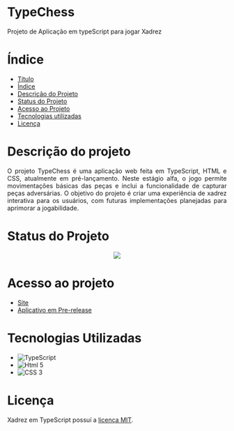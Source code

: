 # TypeChess

Projeto de Aplicação em typeScript para jogar Xadrez

# Índice

- [Título](#Xadrez-em-TypeScript)
- [Índice](#índice)
- [Descrição do Projeto](#Descrição-do-projeto)
- [Status do Projeto](#Status-do-Projeto)
- [Acesso ao Projeto](#acesso-ao-projeto)
- [Tecnologias utilizadas](#Tecnologias-Utilizadas)
- [Licença](#Licença)

# Descrição do projeto

<p align="justify">O projeto TypeChess é uma aplicação web feita em TypeScript, HTML e CSS, atualmente em pré-lançamento. Neste estágio alfa, o jogo permite movimentações básicas das peças e inclui a funcionalidade de capturar peças adversárias. O objetivo do projeto é criar uma experiência de xadrez interativa para os usuários, com futuras implementações planejadas para aprimorar a jogabilidade.</p>

# Status do Projeto

<p align="center">
<img loading="lazy" src="https://img.shields.io/static/v1?label=STATUS&message=EM-DESEMVOLVIMENTO&color=RED&style=for-the-badge"/>
</p>

# Acesso ao projeto

- [Site](https://type-chess.vercel.app)
- [Aplicativo em Pre-release ](https://github.com/bruno-rodrigues0/type-chess/tags)

# Tecnologias Utilizadas

- ![TypeScript](https://img.shields.io/badge/TypeScript-007ACC?style=for-the-badge&logo=typescript&logoColor=white)
- ![Html 5](https://img.shields.io/badge/HTML5-E34F26?style=for-the-badge&logo=html5&logoColor=white)
- ![CSS 3](https://img.shields.io/badge/CSS3-1572B6?style=for-the-badge&logo=css3&logoColor=white)

# Licença

Xadrez em TypeScript possuí a <a href="LICENSE">licença MIT</a>.
